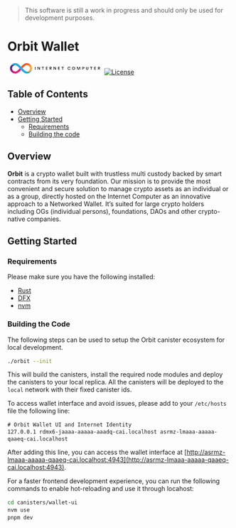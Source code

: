 > This software is still a work in progress and should only be used for development purposes.

# Orbit Wallet

[![Internet Computer](./docs/internet-computer-logo.jpg)](https://internetcomputer.org)
[![License](https://img.shields.io/badge/license-Apache%202.0-blue.svg?style=for-the-badge)](./LICENSE)

## Table of Contents

- [Overview](#overview)
- [Getting Started](#getting-started)
  - [Requirements](#requirements)
  - [Building the code](#building-the-code)

## Overview

**Orbit** is a crypto wallet built with trustless multi custody backed by smart contracts from its very foundation. Our mission is to provide the most convenient and secure solution to manage crypto assets as an individual or as a group, directly hosted on the Internet Computer as an innovative approach to a Networked Wallet. It’s suited for large crypto holders including OGs (individual persons), foundations, DAOs and other crypto-native companies.

## Getting Started

### Requirements

Please make sure you have the following installed:

- [Rust](https://www.rust-lang.org/learn/get-started)
- [DFX](https://internetcomputer.org/docs/current/developer-docs/setup/install)
- [nvm](https://github.com/nvm-sh/nvm)

### Building the Code

The following steps can be used to setup the Orbit canister ecosystem for local development.

```bash
./orbit --init
```

This will build the canisters, install the required node modules and deploy the canisters to your local replica. All the canisters will be deployed to the `local` network with their fixed canister ids.

To access wallet interface and avoid issues, please add to your `/etc/hosts` file the following line:

```
# Orbit Wallet UI and Internet Identity
127.0.0.1 rdmx6-jaaaa-aaaaa-aaadq-cai.localhost asrmz-lmaaa-aaaaa-qaaeq-cai.localhost
```

After adding this line, you can access the wallet interface at [http://asrmz-lmaaa-aaaaa-qaaeq-cai.localhost:4943](http://asrmz-lmaaa-aaaaa-qaaeq-cai.localhost:4943).

For a faster frontend development experience, you can run the following commands to enable hot-reloading and use it through locahost:

```bash
cd canisters/wallet-ui
nvm use
pnpm dev
```
